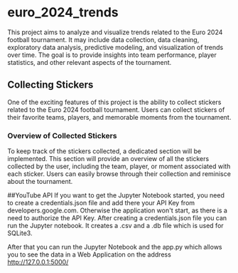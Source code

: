 # euro_2024_trends

This project aims to analyze and visualize trends related to the Euro 2024 football tournament. It may include data collection, data cleaning, exploratory data analysis, predictive modeling, and visualization of trends over time. The goal is to provide insights into team performance, player statistics, and other relevant aspects of the tournament.

## Collecting Stickers
One of the exciting features of this project is the ability to collect stickers related to the Euro 2024 football tournament. Users can collect stickers of their favorite teams, players, and memorable moments from the tournament.

### Overview of Collected Stickers
To keep track of the stickers collected, a dedicated section will be implemented. This section will provide an overview of all the stickers collected by the user, including the team, player, or moment associated with each sticker. Users can easily browse through their collection and reminisce about the tournament.

##YouTube API
If you want to get the Jupyter Notebook started, you need to create a credentials.json file and add there your API Key from developers.google.com. Otherwise the application won't start, as there is a need to authorize the API Key. After creating a credentials.json file you can run the Jupyter notebook. It creates a .csv and a .db file which is used for SQLite3.

After that you can run the Jupyter Notebook and the app.py which allows you to see the data in a Web Application on the address http://127.0.0.1:5000/